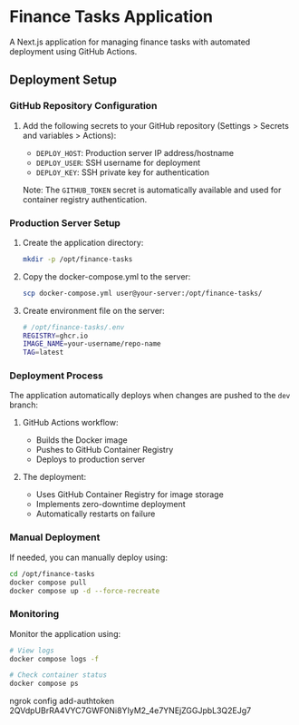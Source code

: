 # Finance Tasks Application

A Next.js application for managing finance tasks with automated deployment using GitHub Actions.

## Deployment Setup

### GitHub Repository Configuration

1. Add the following secrets to your GitHub repository (Settings > Secrets and variables > Actions):

   - `DEPLOY_HOST`: Production server IP address/hostname
   - `DEPLOY_USER`: SSH username for deployment
   - `DEPLOY_KEY`: SSH private key for authentication
   
   Note: The `GITHUB_TOKEN` secret is automatically available and used for container registry authentication.

### Production Server Setup

1. Create the application directory:
   ```bash
   mkdir -p /opt/finance-tasks
   ```

2. Copy the docker-compose.yml to the server:
   ```bash
   scp docker-compose.yml user@your-server:/opt/finance-tasks/
   ```

3. Create environment file on the server:
   ```bash
   # /opt/finance-tasks/.env
   REGISTRY=ghcr.io
   IMAGE_NAME=your-username/repo-name
   TAG=latest
   ```

### Deployment Process

The application automatically deploys when changes are pushed to the `dev` branch:

1. GitHub Actions workflow:
   - Builds the Docker image
   - Pushes to GitHub Container Registry
   - Deploys to production server

2. The deployment:
   - Uses GitHub Container Registry for image storage
   - Implements zero-downtime deployment
   - Automatically restarts on failure

### Manual Deployment

If needed, you can manually deploy using:

```bash
cd /opt/finance-tasks
docker compose pull
docker compose up -d --force-recreate
```

### Monitoring

Monitor the application using:

```bash
# View logs
docker compose logs -f

# Check container status
docker compose ps
```
ngrok config add-authtoken 2QVdpUBrRA4VYC7GWF0Ni8YIyM2_4e7YNEjZGGJpbL3Q2EJg7